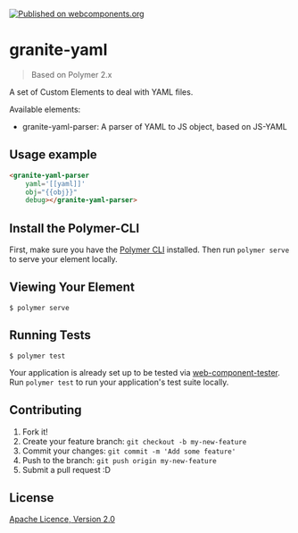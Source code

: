 [![Published on webcomponents.org](https://img.shields.io/badge/webcomponents.org-published-blue.svg)](https://www.webcomponents.org/element/LostInBrittany/granite-yaml)

# granite-yaml

> Based on Polymer 2.x

A set of Custom Elements to deal with YAML files.

Available elements:

- granite-yaml-parser: A parser of YAML to JS object, based on JS-YAML 


## Usage example

<!---
```
<custom-element-demo>
  <template">
    <script src="../webcomponentsjs/webcomponents-lite.js"></script>
    <link rel="import" href="../polymer/polymer.html">
    <link rel="import" href="granite-yaml-parser.html">
    <script>    
      document.querySelector('granite-yaml-parser').addEventListener('yaml-parsed', (evt) => {
        console.log('YAML parsed demo 1', evt.detail);
        binding.stringify_obj = JSON.stringify(evt.detail.obj);
      });
      let binding = document.getElementById('binding');
      binding.yaml=`        
aString: 'This is a string'
aNumber: 42
anotherString:
  |
  This is a multiline
  string
yetAnotherString:
  >
  This is another multiline
  string
      `;
    </script>
    [[stringify_obj]]
    <dom-bind id="binding">
      <template>
        <next-code-block></next-code-block>
      </template>
    </dom-bind>
  </template>
</custom-element-demo>
```
-->
```html
<granite-yaml-parser 
    yaml='[[yaml]]' 
    obj="{{obj}}" 
    debug></granite-yaml-parser>
```



## Install the Polymer-CLI

First, make sure you have the [Polymer CLI](https://www.npmjs.com/package/polymer-cli) installed. Then run `polymer serve` to serve your element locally.

## Viewing Your Element

```
$ polymer serve
```

## Running Tests

```
$ polymer test
```

Your application is already set up to be tested via [web-component-tester](https://github.com/Polymer/web-component-tester). Run `polymer test` to run your application's test suite locally.



## Contributing

1. Fork it!
2. Create your feature branch: `git checkout -b my-new-feature`
3. Commit your changes: `git commit -m 'Add some feature'`
4. Push to the branch: `git push origin my-new-feature`
5. Submit a pull request :D

## License

[Apache Licence, Version 2.0](https://opensource.org/licenses/Apache-2.0)
